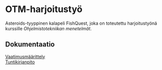 # OTM-harjoitustyö

Asteroids-tyyppinen kalapeli FishQuest, joka on toteutettu harjoitustyönä kurssille *Ohjelmistotekniikan menetelmät*.

## Dokumentaatio

[Vaatimusmäärittely](https://github.com/ansolotli/otm-harjoitustyo/blob/master/Fishquest/dokumentaatio/vaatimusmaarittely.md)  
[Tuntikirjanpito](https://github.com/ansolotli/otm-harjoitustyo/blob/master/Fishquest/dokumentaatio/tuntikirjanpito.md)
